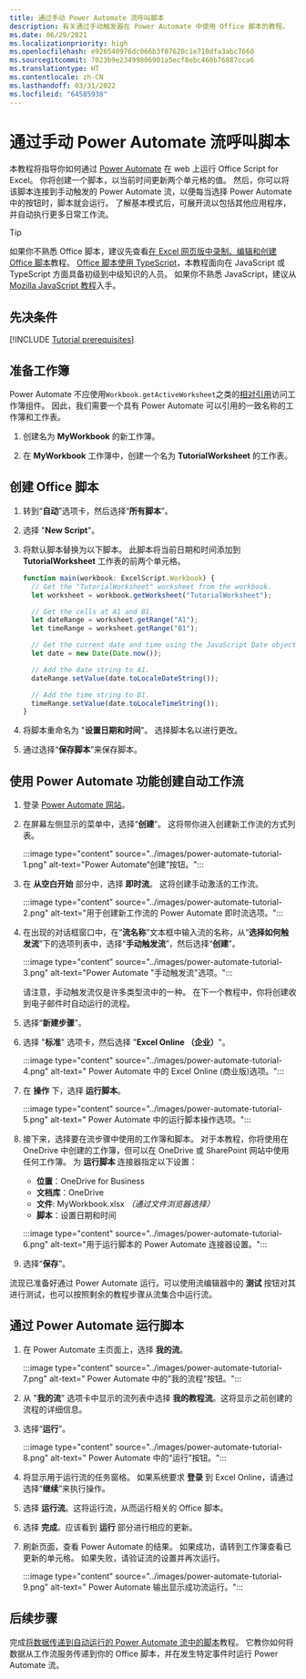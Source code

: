 ```yaml
---
title: 通过手动 Power Automate 流呼叫脚本
description: 有关通过手动触发器在 Power Automate 中使用 Office 脚本的教程。
ms.date: 06/29/2021
ms.localizationpriority: high
ms.openlocfilehash: e926540976dc066b3f07620c1e710dfa3abc7660
ms.sourcegitcommit: 7023b9e23499806901a5ecf8ebc460b76887cca6
ms.translationtype: HT
ms.contentlocale: zh-CN
ms.lasthandoff: 03/31/2022
ms.locfileid: "64585938"
---
```

# <a name="call-scripts-from-a-manual-power-automate-flow"></a>通过手动 Power Automate 流呼叫脚本

本教程将指导你如何通过 [Power Automate](https://flow.microsoft.com) 在 web 上运行 Office Script for Excel。 你将创建一个脚本，以当前时间更新两个单元格的值。 然后，你可以将该脚本连接到手动触发的 Power Automate 流，以便每当选择 Power Automate 中的按钮时，脚本就会运行。 了解基本模式后，可展开流以包括其他应用程序，并自动执行更多日常工作流。

> [!TIP]
> 如果你不熟悉 Office 脚本，建议先查看[在 Excel 网页版中录制、编辑和创建 Office 脚本](excel-tutorial.md)教程。 [Office 脚本使用 TypeScript](../overview/code-editor-environment.md)，本教程面向在 JavaScript 或 TypeScript 方面具备初级到中级知识的人员。 如果你不熟悉 JavaScript，建议从 [Mozilla JavaScript 教程](https://developer.mozilla.org/docs/Web/JavaScript/Guide/Introduction)入手。

## <a name="prerequisites"></a>先决条件

[!INCLUDE [Tutorial prerequisites](../includes/power-automate-tutorial-prerequisites.md)]

## <a name="prepare-the-workbook"></a>准备工作簿

Power Automate 不应使用`Workbook.getActiveWorksheet`之类的[相对引用](../testing/power-automate-troubleshooting.md#avoid-relative-references)访问工作簿组件。 因此，我们需要一个具有 Power Automate 可以引用的一致名称的工作簿和工作表。

1. 创建名为 **MyWorkbook** 的新工作簿。

2. 在 **MyWorkbook** 工作簿中，创建一个名为 **TutorialWorksheet** 的工作表。

## <a name="create-an-office-script"></a>创建 Office 脚本

1. 转到“**自动**”选项卡，然后选择“**所有脚本**”。

2. 选择 "**New Script**"。

3. 将默认脚本替换为以下脚本。 此脚本将当前日期和时间添加到 **TutorialWorksheet** 工作表的前两个单元格。

    ```TypeScript
    function main(workbook: ExcelScript.Workbook) {
      // Get the "TutorialWorksheet" worksheet from the workbook.
      let worksheet = workbook.getWorksheet("TutorialWorksheet");

      // Get the cells at A1 and B1.
      let dateRange = worksheet.getRange("A1");
      let timeRange = worksheet.getRange("B1");

      // Get the current date and time using the JavaScript Date object.
      let date = new Date(Date.now());

      // Add the date string to A1.
      dateRange.setValue(date.toLocaleDateString());

      // Add the time string to B1.
      timeRange.setValue(date.toLocaleTimeString());
    }
    ```

4. 将脚本重命名为 "**设置日期和时间**"。 选择脚本名以进行更改。

5. 通过选择“**保存脚本**”来保存脚本。

## <a name="create-an-automated-workflow-with-power-automate"></a>使用 Power Automate 功能创建自动工作流

1. 登录 [Power Automate 网站](https://flow.microsoft.com)。

2. 在屏幕左侧显示的菜单中，选择“**创建**”。 这将带你进入创建新工作流的方式列表。

    :::image type="content" source="../images/power-automate-tutorial-1.png" alt-text="Power Automate“创建”按钮。":::

3. 在 **从空白开始** 部分中，选择 **即时流**。 这将创建手动激活的工作流。

    :::image type="content" source="../images/power-automate-tutorial-2.png" alt-text="用于创建新工作流的 Power Automate 即时流选项。":::

4. 在出现的对话框窗口中，在“**流名称**”文本框中输入流的名称，从“**选择如何触发流**”下的选项列表中，选择“**手动触发流**”，然后选择“**创建**”。

    :::image type="content" source="../images/power-automate-tutorial-3.png" alt-text="Power Automate &quot;手动触发流&quot;选项。":::

    请注意，手动触发流仅是许多类型流中的一种。 在下一个教程中，你将创建收到电子邮件时自动运行的流程。

5. 选择“**新建步骤**”。

6. 选择 "**标准**" 选项卡，然后选择 "**Excel Online （企业）**"。

    :::image type="content" source="../images/power-automate-tutorial-4.png" alt-text=" Power Automate 中的 Excel Online (商业版)选项。":::

7. 在 **操作** 下，选择 **运行脚本**。

    :::image type="content" source="../images/power-automate-tutorial-5.png" alt-text=" Power Automate 中的运行脚本操作选项。":::

8. 接下来，选择要在流步骤中使用的工作簿和脚本。 对于本教程，你将使用在 OneDrive 中创建的工作簿，但可以在 OneDrive 或 SharePoint 网站中使用任何工作簿。 为 **运行脚本** 连接器指定以下设置：

    - **位置**：OneDrive for Business
    - **文档库**：OneDrive
    - **文件**: MyWorkbook.xlsx *（通过文件浏览器选择）*
    - **脚本**：设置日期和时间

    :::image type="content" source="../images/power-automate-tutorial-6.png" alt-text="用于运行脚本的 Power Automate 连接器设置。":::

9. 选择“**保存**”。

流现已准备好通过 Power Automate 运行。可以使用流编辑器中的 **测试** 按钮对其进行测试，也可以按照剩余的教程步骤从流集合中运行流。

## <a name="run-the-script-through-power-automate"></a>通过 Power Automate 运行脚本

1. 在 Power Automate 主页面上，选择 **我的流**。

    :::image type="content" source="../images/power-automate-tutorial-7.png" alt-text=" Power Automate 中的&quot;我的流程&quot;按钮。":::

2. 从 "**我的流**" 选项卡中显示的流列表中选择 **我的教程流**。这将显示之前创建的流程的详细信息。

3. 选择“**运行**”。

    :::image type="content" source="../images/power-automate-tutorial-8.png" alt-text=" Power Automate 中的“运行”按钮。":::

4. 将显示用于运行流的任务窗格。 如果系统要求 **登录** 到 Excel Online，请通过选择“**继续**”来执行操作。

5. 选择 **运行流**。这将运行流，从而运行相关的 Office 脚本。

6. 选择 **完成**。应该看到 **运行** 部分进行相应的更新。

7. 刷新页面，查看 Power Automate 的结果。 如果成功，请转到工作簿查看已更新的单元格。 如果失败，请验证流的设置并再次运行。

    :::image type="content" source="../images/power-automate-tutorial-9.png" alt-text=" Power Automate 输出显示成功流运行。":::

## <a name="next-steps"></a>后续步骤

完成[将数据传递到自动运行的 Power Automate 流中的脚本](excel-power-automate-trigger.md)教程。 它教你如何将数据从工作流服务传递到你的 Office 脚本，并在发生特定事件时运行 Power Automate 流。

